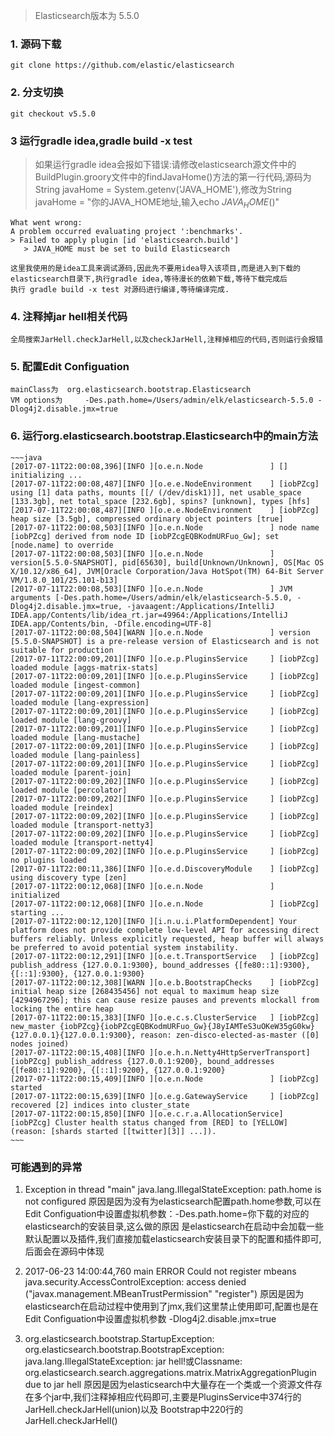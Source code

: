 
> Elasticsearch版本为 5.5.0

### 1. 源码下载

    git clone https://github.com/elastic/elasticsearch

### 2. 分支切换

    git checkout v5.5.0

### 3 运行gradle idea,gradle build -x test

>  如果运行gradle idea会报如下错误:请修改elasticsearch源文件中的BuildPlugin.groory文件中的findJavaHome()方法的第一行代码,源码为 String javaHome = System.getenv('JAVA_HOME'),修改为String javaHome = "你的JAVA_HOME地址,输入echo $JAVA_HOME($)"
~~~
What went wrong:
A problem occurred evaluating project ':benchmarks'.
> Failed to apply plugin [id 'elasticsearch.build']
   > JAVA_HOME must be set to build Elasticsearch
~~~

    这里我使用的是idea工具来调试源码,因此先不要用idea导入该项目,而是进入到下载的elasticsearch目录下,执行gradle idea,等待漫长的依赖下载,等待下载完成后
    执行 gradle build -x test 对源码进行编译,等待编译完成.

###  4. 注释掉jar hell相关代码

    全局搜索JarHell.checkJarHell,以及checkJarHell,注释掉相应的代码,否则运行会报错

###  5. 配置Edit Configuation

    mainClass为  org.elasticsearch.bootstrap.Elasticsearch
    VM options为     -Des.path.home=/Users/admin/elk/elasticsearch-5.5.0 -Dlog4j2.disable.jmx=true

### 6. 运行org.elasticsearch.bootstrap.Elasticsearch中的main方法

    ~~~java
    [2017-07-11T22:00:08,396][INFO ][o.e.n.Node               ] [] initializing ...
    [2017-07-11T22:00:08,487][INFO ][o.e.e.NodeEnvironment    ] [iobPZcg] using [1] data paths, mounts [[/ (/dev/disk1)]], net usable_space [133.3gb], net total_space [232.6gb], spins? [unknown], types [hfs]
    [2017-07-11T22:00:08,487][INFO ][o.e.e.NodeEnvironment    ] [iobPZcg] heap size [3.5gb], compressed ordinary object pointers [true]
    [2017-07-11T22:00:08,503][INFO ][o.e.n.Node               ] node name [iobPZcg] derived from node ID [iobPZcgEQBKodmURFuo_Gw]; set [node.name] to override
    [2017-07-11T22:00:08,503][INFO ][o.e.n.Node               ] version[5.5.0-SNAPSHOT], pid[65630], build[Unknown/Unknown], OS[Mac OS X/10.12/x86_64], JVM[Oracle Corporation/Java HotSpot(TM) 64-Bit Server VM/1.8.0_101/25.101-b13]
    [2017-07-11T22:00:08,503][INFO ][o.e.n.Node               ] JVM arguments [-Des.path.home=/Users/admin/elk/elasticsearch-5.5.0, -Dlog4j2.disable.jmx=true, -javaagent:/Applications/IntelliJ IDEA.app/Contents/lib/idea_rt.jar=49964:/Applications/IntelliJ IDEA.app/Contents/bin, -Dfile.encoding=UTF-8]
    [2017-07-11T22:00:08,504][WARN ][o.e.n.Node               ] version [5.5.0-SNAPSHOT] is a pre-release version of Elasticsearch and is not suitable for production
    [2017-07-11T22:00:09,201][INFO ][o.e.p.PluginsService     ] [iobPZcg] loaded module [aggs-matrix-stats]
    [2017-07-11T22:00:09,201][INFO ][o.e.p.PluginsService     ] [iobPZcg] loaded module [ingest-common]
    [2017-07-11T22:00:09,201][INFO ][o.e.p.PluginsService     ] [iobPZcg] loaded module [lang-expression]
    [2017-07-11T22:00:09,201][INFO ][o.e.p.PluginsService     ] [iobPZcg] loaded module [lang-groovy]
    [2017-07-11T22:00:09,201][INFO ][o.e.p.PluginsService     ] [iobPZcg] loaded module [lang-mustache]
    [2017-07-11T22:00:09,201][INFO ][o.e.p.PluginsService     ] [iobPZcg] loaded module [lang-painless]
    [2017-07-11T22:00:09,201][INFO ][o.e.p.PluginsService     ] [iobPZcg] loaded module [parent-join]
    [2017-07-11T22:00:09,202][INFO ][o.e.p.PluginsService     ] [iobPZcg] loaded module [percolator]
    [2017-07-11T22:00:09,202][INFO ][o.e.p.PluginsService     ] [iobPZcg] loaded module [reindex]
    [2017-07-11T22:00:09,202][INFO ][o.e.p.PluginsService     ] [iobPZcg] loaded module [transport-netty3]
    [2017-07-11T22:00:09,202][INFO ][o.e.p.PluginsService     ] [iobPZcg] loaded module [transport-netty4]
    [2017-07-11T22:00:09,202][INFO ][o.e.p.PluginsService     ] [iobPZcg] no plugins loaded
    [2017-07-11T22:00:11,386][INFO ][o.e.d.DiscoveryModule    ] [iobPZcg] using discovery type [zen]
    [2017-07-11T22:00:12,068][INFO ][o.e.n.Node               ] initialized
    [2017-07-11T22:00:12,068][INFO ][o.e.n.Node               ] [iobPZcg] starting ...
    [2017-07-11T22:00:12,120][INFO ][i.n.u.i.PlatformDependent] Your platform does not provide complete low-level API for accessing direct buffers reliably. Unless explicitly requested, heap buffer will always be preferred to avoid potential system instability.
    [2017-07-11T22:00:12,291][INFO ][o.e.t.TransportService   ] [iobPZcg] publish_address {127.0.0.1:9300}, bound_addresses {[fe80::1]:9300}, {[::1]:9300}, {127.0.0.1:9300}
    [2017-07-11T22:00:12,308][WARN ][o.e.b.BootstrapChecks    ] [iobPZcg] initial heap size [268435456] not equal to maximum heap size [4294967296]; this can cause resize pauses and prevents mlockall from locking the entire heap
    [2017-07-11T22:00:15,383][INFO ][o.e.c.s.ClusterService   ] [iobPZcg] new_master {iobPZcg}{iobPZcgEQBKodmURFuo_Gw}{J8yIAMTeS3uOKeW35gG0kw}{127.0.0.1}{127.0.0.1:9300}, reason: zen-disco-elected-as-master ([0] nodes joined)
    [2017-07-11T22:00:15,408][INFO ][o.e.h.n.Netty4HttpServerTransport] [iobPZcg] publish_address {127.0.0.1:9200}, bound_addresses {[fe80::1]:9200}, {[::1]:9200}, {127.0.0.1:9200}
    [2017-07-11T22:00:15,409][INFO ][o.e.n.Node               ] [iobPZcg] started
    [2017-07-11T22:00:15,639][INFO ][o.e.g.GatewayService     ] [iobPZcg] recovered [2] indices into cluster_state
    [2017-07-11T22:00:15,850][INFO ][o.e.c.r.a.AllocationService] [iobPZcg] Cluster health status changed from [RED] to [YELLOW] (reason: [shards started [[twitter][3]] ...]).
    ~~~

### 可能遇到的异常

1. Exception in thread "main" java.lang.IllegalStateException: path.home is not configured
 原因是因为没有为elasticsearch配置path.home参数,可以在Edit Configuation中设置虚拟机参数：-Des.path.home=你下载的对应的elasticsearch的安装目录,这么做的原因
 是elasticsearch在启动中会加载一些默认配置以及插件,我们直接加载elasticsearch安装目录下的配置和插件即可,后面会在源码中体现

2. 2017-06-23 14:00:44,760 main ERROR Could not register mbeans java.security.AccessControlException: access denied ("javax.management.MBeanTrustPermission" "register")
原因是因为elasticsearch在启动过程中使用到了jmx,我们这里禁止使用即可,配置也是在Edit Configuation中设置虚拟机参数 -Dlog4j2.disable.jmx=true

3. org.elasticsearch.bootstrap.StartupException: org.elasticsearch.bootstrap.BootstrapException: java.lang.IllegalStateException: jar hell!或Classname: org.elasticsearch.search.aggregations.matrix.MatrixAggregationPlugin due to jar hell
    原因是因为elasticsearch中大量存在一个类或一个资源文件存在多个jar中,我们注释掉相应代码即可,主要是PluginsService中374行的JarHell.checkJarHell(union)以及
    Bootstrap中220行的JarHell.checkJarHell()

